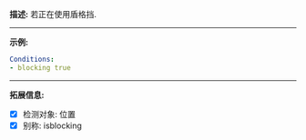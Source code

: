 **描述:** 若正在使用盾格挡.

---

**示例:**

```yaml
Conditions:
- blocking true
```

---

**拓展信息:**

- [x] 检测对象: 位置
- [x] 别称: isblocking